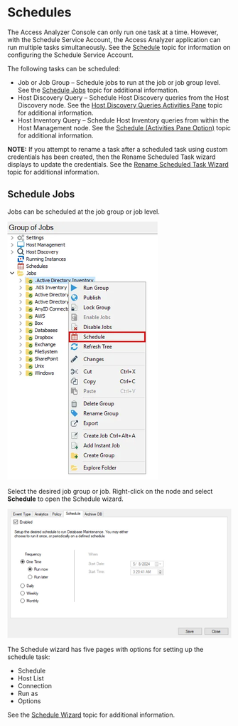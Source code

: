 # Schedules

The Access Analyzer Console can only run one task at a time. However, with the Schedule Service
Account, the Access Analyzer application can run multiple tasks simultaneously. See the
[Schedule](../settings/schedule.md) topic for information on configuring the Schedule Service
Account.

The following tasks can be scheduled:

- Job or Job Group – Schedule jobs to run at the job or job group level. See the
  [Schedule Jobs](#schedule-jobs) topic for additional information.
- Host Discovery Query – Schedule Host Discovery queries from the Host Discovery node. See the
  [Host Discovery Queries Activities Pane](../hostdiscovery/activities.md) topic for additional
  information.
- Host Inventory Query – Schedule Host Inventory queries from within the Host Management node. See
  the [Schedule (Activities Pane Option)](../hostmanagement/actions/schedule.md) topic for
  additional information.

**NOTE:** If you attempt to rename a task after a scheduled task using custom credentials has been
created, then the Rename Scheduled Task wizard displays to update the credentials. See the
[Rename Scheduled Task Wizard](renamewizard.md) topic for additional information.

## Schedule Jobs

Jobs can be scheduled at the job group or job level.

![Schedule option from Job Tree](../../../../../static/img/product_docs/accessanalyzer/admin/schedule/jobtree.webp)

Select the desired job group or job. Right-click on the node and select **Schedule** to open the
Schedule wizard.

![Schedule Job wizard](../../../../../static/img/product_docs/threatprevention/threatprevention/admin/configuration/databasemaintenance/schedule.webp)

The Schedule wizard has five pages with options for setting up the schedule task:

- Schedule
- Host List
- Connection
- Run as
- Options

See the [Schedule Wizard](wizard.md) topic for additional information.
